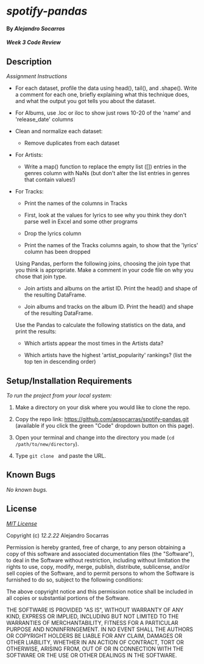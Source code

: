 # _spotify-pandas_

#### By _**Alejandro Socarras**_

#### _Week 3 Code Review_

## Description

_Assignment Instructions_

* For each dataset, profile the data using head(), tail(), and .shape(). Write a comment for each one, briefly explaining what this technique does, and what the output you got tells you about the dataset.

* For Albums, use .loc or iloc to show just rows 10-20 of the 'name' and 'release_date' columns

* Clean and normalize each dataset:

    - Remove duplicates from each dataset

* For Artists:

    - Write a map() function to replace the empty list ([]) entries in the genres column with NaNs (but don't alter the list entries in genres that contain values!)

* For Tracks:

    - Print the names of the columns in Tracks

    - First, look at the values for lyrics to see why you think they don't parse well in Excel and some other programs

    - Drop the lyrics column

    - Print the names of the Tracks columns again, to show that the 'lyrics' column has been dropped

    Using Pandas, perform the following joins, choosing the join type that you think is appropriate. Make a comment in your code file on why you chose that join type.

    - Join artists and albums on the artist ID. Print the head() and shape of the resulting DataFrame.

    - Join albums and tracks on the album ID. Print the head() and shape of the resulting DataFrame.

    Use the Pandas to calculate the following statistics on the data, and print the results:

    - Which artists appear the most times in the Artists data?

    - Which artists have the highest 'artist_popularity' rankings? (list the top ten in descending order)

## Setup/Installation Requirements

_To run the project from your local system:_

1. Make a directory on your disk where you would like to clone the repo.

2. Copy the repo link: https://github.com/apsocarras/spotify-pandas.git (available if you click the green "Code" dropdown button on this page).

3. Open your terminal and change into the directory you made (`cd /path/to/new/directory`).

4. Type `git clone ` and paste the URL.

## Known Bugs

_No known bugs._

## License

_[MIT License](https://opensource.org/licenses/MIT)_

Copyright (c) _12.2.22_ Alejandro Socarras

Permission is hereby granted, free of charge, to any person obtaining a copy of this software and associated documentation files (the "Software"), to deal in the Software without restriction, including without limitation the rights to use, copy, modify, merge, publish, distribute, sublicense, and/or sell copies of the Software, and to permit persons to whom the Software is furnished to do so, subject to the following conditions:

The above copyright notice and this permission notice shall be included in all copies or substantial portions of the Software.

THE SOFTWARE IS PROVIDED "AS IS", WITHOUT WARRANTY OF ANY KIND, EXPRESS OR IMPLIED, INCLUDING BUT NOT LIMITED TO THE WARRANTIES OF MERCHANTABILITY, FITNESS FOR A PARTICULAR PURPOSE AND NONINFRINGEMENT. IN NO EVENT SHALL THE AUTHORS OR COPYRIGHT HOLDERS BE LIABLE FOR ANY CLAIM, DAMAGES OR OTHER LIABILITY, WHETHER IN AN ACTION OF CONTRACT, TORT OR OTHERWISE, ARISING FROM, OUT OF OR IN CONNECTION WITH THE SOFTWARE OR THE USE OR OTHER DEALINGS IN THE SOFTWARE.
